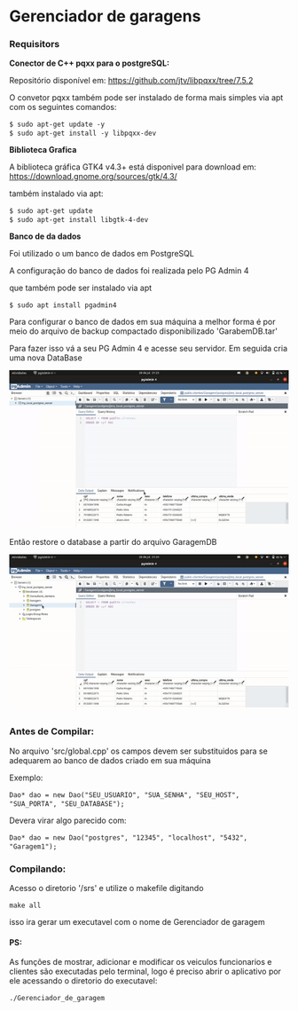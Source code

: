Gerenciador de garagens
=======================


### Requisitors

**Conector de C++ pqxx para o postgreSQL:**

Repositório disponível em:
https://github.com/jtv/libpqxx/tree/7.5.2

O convetor pqxx também pode ser instalado de forma mais simples via apt com os seguintes comandos:

    $ sudo apt-get update -y
    $ sudo apt-get install -y libpqxx-dev


**Biblioteca Grafica**

A biblioteca gráfica GTK4 v4.3+ está disponivel para download em:
https://download.gnome.org/sources/gtk/4.3/

também instalado via apt:

    $ sudo apt-get update
    $ sudo apt-get install libgtk-4-dev

**Banco de da dados**

Foi utilizado o um banco de dados em PostgreSQL

A configuração do banco de dados foi realizada pelo PG Admin 4

que também pode ser instalado via apt

    $ sudo apt install pgadmin4

Para configurar o banco de dados em sua máquina a melhor forma é por meio do arquivo de backup compactado disponibilizado 'GarabemDB.tar' 

Para fazer isso vá a seu PG Admin 4 e acesse seu servidor.
Em seguida cria uma nova DataBase

![alt text](images/tutorial1.gif)

Então restore o database a partir do arquivo GaragemDB

![alt text](images/tutorial2.gif)

### Antes de Compilar:
No arquivo 'src/global.cpp' os campos devem ser substituidos para se adequarem ao banco de dados criado em sua máquina

Exemplo:

    Dao* dao = new Dao("SEU_USUARIO", "SUA_SENHA", "SEU_HOST", "SUA_PORTA", "SEU_DATABASE");

Devera virar algo parecido com:

    Dao* dao = new Dao("postgres", "12345", "localhost", "5432", "Garagem1");

### Compilando:
Acesso o diretorio '/srs' e utilize o makefile digitando

    make all

isso ira gerar um executavel com o nome de Gerenciador de garagem

#### PS:
As funções de mostrar, adicionar e modificar os veiculos funcionarios e clientes são executadas pelo terminal, logo é preciso abrir o aplicativo por ele acessando o diretorio do executavel:

    ./Gerenciador_de_garagem



